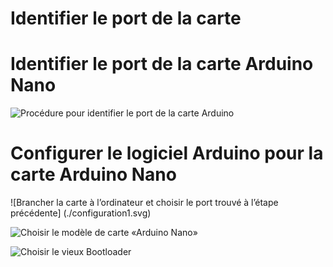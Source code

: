 # Identifier le port de la carte

# Identifier le port de la carte Arduino Nano

![Procédure pour identifier le port de la carte Arduino](./Slide1.SVG)

# Configurer le logiciel Arduino pour la carte Arduino Nano

![Brancher la carte à l’ordinateur et choisir le port trouvé à l’étape précédente] (./configuration1.svg)

![Choisir le modèle de carte «Arduino Nano»](./configuration2.svg)

![Choisir le vieux Bootloader](./configuration3.svg)




